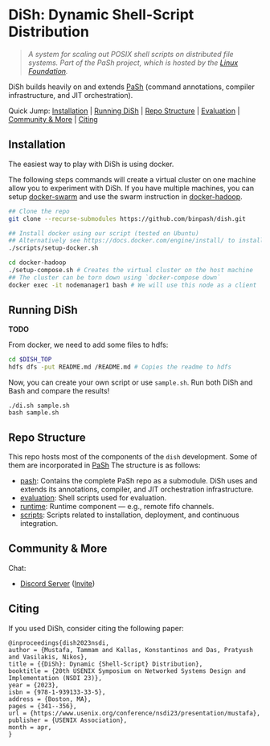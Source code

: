 # DiSh: Dynamic Shell-Script Distribution 

> _A system for scaling out POSIX shell scripts on distributed file systems._
> _Part of the PaSh project, which is hosted by the [Linux Foundation](https://linuxfoundation.org/press-release/linux-foundation-to-host-the-pash-project-accelerating-shell-scripting-with-automated-parallelization-for-industrial-use-cases/)._

DiSh builds heavily on and extends [PaSh](https://github.com/binpash/pash) (command annotations, compiler infrastructure, and JIT orchestration).

Quick Jump: [Installation](#installation) | [Running DiSh](#running-dish) | [Repo Structure](#repo-structure) | [Evaluation](#evaluation) | [Community & More](#community--more) | [Citing](#citing)

## Installation

The easiest way to play with DiSh is using docker.

The following steps commands will create a virtual cluster on one machine allow you to experiment with DiSh. If you have multiple machines, you can setup [docker-swarm](https://docs.docker.com/engine/swarm/swarm-tutorial/) and use the swarm instruction in [docker-hadoop](./docker-hadoop).

```sh
## Clone the repo
git clone --recurse-submodules https://github.com/binpash/dish.git

## Install docker using our script (tested on Ubuntu)
## Alternatively see https://docs.docker.com/engine/install/ to install docker.
./scripts/setup-docker.sh

cd docker-hadoop
./setup-compose.sh # Creates the virtual cluster on the host machine
## The cluster can be torn down using `docker-compose down`
docker exec -it nodemanager1 bash # We will use this node as a client
```

## Running DiSh

__TODO__

From docker, we need to add some files to hdfs:

```sh
cd $DISH_TOP
hdfs dfs -put README.md /README.md # Copies the readme to hdfs
```

Now, you can create your own script or use `sample.sh`. Run both DiSh and Bash and compare the results!

```
./di.sh sample.sh
bash sample.sh
```
## Repo Structure

This repo hosts most of the components of the `dish` development. Some of them are incorporated in [PaSh](https://github.com/binpash/pash) The structure is as follows:

* [pash](./pash): Contains the complete PaSh repo as a submodule. DiSh uses and extends its annotations, compiler, and JIT orchestration infrastructure.
* [evaluation](./evaluation): Shell scripts used for evaluation.
* [runtime](./runtime): Runtime component — e.g., remote fifo channels.
* [scripts](./scripts): Scripts related to installation, deployment, and continuous integration.

<!-- ## Evaluation -->

<!-- __TODO:__ Describe how to run DiSh's evaluation (also setting up a cluster etc). -->

## Community & More

Chat:
* [Discord Server](ttps://discord.com/channels/947328962739187753/) ([Invite](http://join.binpa.sh/))

## Citing

If you used DiSh, consider citing the following paper:
```
@inproceedings{dish2023nsdi,
author = {Mustafa, Tammam and Kallas, Konstantinos and Das, Pratyush and Vasilakis, Nikos},
title = {{DiSh}: Dynamic {Shell-Script} Distribution},
booktitle = {20th USENIX Symposium on Networked Systems Design and Implementation (NSDI 23)},
year = {2023},
isbn = {978-1-939133-33-5},
address = {Boston, MA},
pages = {341--356},
url = {https://www.usenix.org/conference/nsdi23/presentation/mustafa},
publisher = {USENIX Association},
month = apr,
}
```
